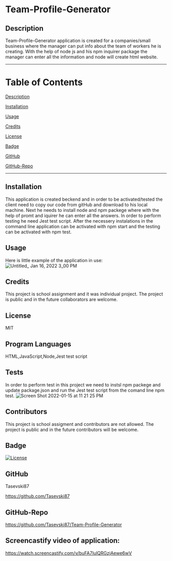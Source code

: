 # Team-Profile-Generator 

  ## Description
Team-Profile-Generator application is created for a companies/small business where the  manager can put info about the team of workers he is creating. With the help of node js and his npm inquirer package the manager can enter all the information  and node will create html website.

------------------------------------------------
# Table of Contents

[Description](#Description)

[Installation](#Installation)

[Usage](#Usage)

[Credits](#Credits)

[License](#License)

[Badge](#Badge)

[GitHub](#GitHub)

[GitHub-Repo](#Github-Repo)

-------------------------------------------------

## Installation
This application is created beckend and in order to be activated/tested the client need to copy our code from gitHub and download to his local machine. Next he needs to install node and npm packege where with the help of promt and iquirer he can enter all the answers. In order to perform testing he need Jest test script. After the necessery instalations in the command line  application can be activated with npm start and the testing can be activated with npm test. 

## Usage
Here is little example of the application in use:
![Untitled_ Jan 16, 2022 3_00 PM](https://user-images.githubusercontent.com/91975394/149676643-777f1fb2-2b59-4187-8aa1-87c195b390a5.gif)

## Credits
This project is school assignment and it was individual project. The project is public and in the future collaborators are welcome.

## License
MIT

## Program Languages 
HTML,JavaScript,Node,Jest test script

## Tests
In order to perform test in this project we need to instsl npm packege and update package.json and run the Jest test script from the comand line npm test.
![Screen Shot 2022-01-15 at 11 21 25 PM](https://user-images.githubusercontent.com/91975394/149672505-4d3997ee-c7eb-40ba-8105-1dab333d7ba5.jpeg)

## Contributors
This project is school assigment and contributors are not allowed. The project is public and in the future contributors will be welcome.

## Badge
[![License](https://img.shields.io/badge/License-MIT-blue.svg)](https://opensource.org/licenses/MIT)

## GitHub
Tasevski87

https://github.com/Tasevski87

## GitHub-Repo
https://github.com/Tasevski87/Team-Profile-Generator

## Screencastify video of application:

https://watch.screencastify.com/v/buFA7IulQRGzjAewe6wV